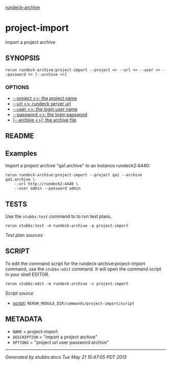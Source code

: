[rundeck-archive](../../index.html)
# project-import 

import a project archive

## SYNOPSIS

    rerun rundeck-archive:project-import --project <> --url <> --user <> --password <> [--archive <>]

### OPTIONS

* [    --project <>: the project name](../../options/project/index.html)
* [    --url <>: rundeck server url](../../options/url/index.html)
* [    --user <>: the login user name](../../options/user/index.html)
* [    --password <>: the login password](../../options/password/index.html)
* [   [--archive <>]: the archive file](../../options/archive/index.html)

## README

Examples
--------

Import a project archive "qa1.archive" to an instance rundeck2:4440:

    rerun rundeck-archive:project-import --project qa1 --archive qa1.archive \
        --url http://rundeck2:4440 \
        --user admin --password admin 

## TESTS

Use the `stubbs:test` command to to run test plans.

    rerun stubbs:test -m rundeck-archive -p project-import

*Test plan sources*



## SCRIPT

To edit the command script for the rundeck-archive:project-import command, 
use the `stubbs:edit`
command. It will open the command script in your shell EDITOR.

    rerun stubbs:edit -m rundeck-archive -c project-import

*Script source*

* [script](script.html): `RERUN_MODULE_DIR/commands/project-import/script`

## METADATA

* `NAME` = project-import
* `DESCRIPTION` = "import a project archive"
* `OPTIONS` = "project url user password archive"

----

*Generated by stubbs:docs Tue May 21 15:47:05 PDT 2013*

